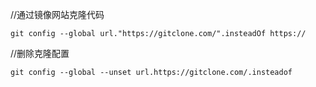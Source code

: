 
//通过镜像网站克隆代码

    git config --global url."https://gitclone.com/".insteadOf https://


//删除克隆配置

    git config --global --unset url.https://gitclone.com/.insteadof


